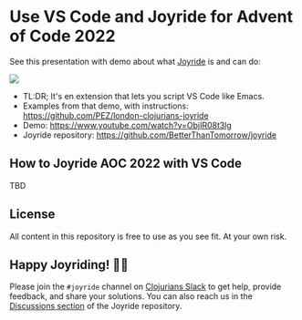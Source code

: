 # Use VS Code and Joyride for Advent of Code 2022

See this presentation with demo about what [Joyride](https://marketplace.visualstudio.com/items?itemName=betterthantomorrow.joyride) is and can do:

[![](etc/London%20Clojurians%20Video%20Image.png)](https://www.youtube.com/watch?v=ObjIR08t3lg)

* TL:DR; It's en extension that lets you script VS Code like Emacs.
* Examples from that demo, with instructions: https://github.com/PEZ/london-clojurians-joyride
* Demo: https://www.youtube.com/watch?v=ObjIR08t3lg
* Joyride repository: https://github.com/BetterThanTomorrow/joyride

## How to Joyride AOC 2022 with VS Code

TBD

## License

All content in this repository is free to use as you see fit. At your own risk.

## Happy Joyriding! 🚗💨

Please join the `#joyride` channel on [Clojurians Slack](http://clojurians.net) to get help, provide feedback, and share your solutions. You can also reach us in the [Discussions section](https://github.com/BetterThanTomorrow/joyride/discussions) of the Joyride repository.

